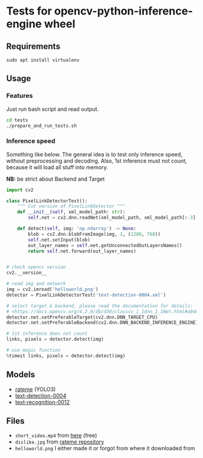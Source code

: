 # Tests for opencv-python-inference-engine wheel

## Requirements

`sudo apt install virtualenv`

## Usage

### Features

Just run bash script and read output.

```bash
cd tests
./prepare_and_run_tests.sh
```

### Inference speed

Something like below. The general idea is to test only inference speed, without preprocessing and decoding.
Also, 1st inference must not count, because it will load all stuff into memory.

**NB:** be strict about Backend and Target

```python
import cv2

class PixelLinkDetectorTest():
    """ Cut version of PixelLinkDetector """
    def __init__(self, xml_model_path: str):
        self.net = cv2.dnn.readNet(xml_model_path, xml_model_path[:-3] + 'bin')

    def detect(self, img: 'np.ndarray') -> None:
        blob = cv2.dnn.blobFromImage(img, 1, (1280, 768))
        self.net.setInput(blob)
        out_layer_names = self.net.getUnconnectedOutLayersNames()
        return self.net.forward(out_layer_names)


# check opencv version
cv2.__version__

# read img and network
img = cv2.imread('helloworld.png')
detector = PixelLinkDetectorTest('text-detection-0004.xml')

# select target & backend, please read the documentation for details:
# <https://docs.opencv.org/4.2.0/db/d30/classcv_1_1dnn_1_1Net.html#a9dddbefbc7f3defbe3eeb5dc3d3483f4>
detector.net.setPreferableTarget(cv2.dnn.DNN_TARGET_CPU)
detector.net.setPreferableBackend(cv2.dnn.DNN_BACKEND_INFERENCE_ENGINE)

# 1st inference does not count
links, pixels = detector.detect(img)

# use magic function
%timeit links, pixels = detector.detect(img)
```


## Models

+ [rateme](https://github.com/heyml/rateme) (YOLO3)
+ [text-detection-0004](https://github.com/opencv/open_model_zoo/blob/master/models/intel/text-detection-0004/description/text-detection-0004.md)
+ [text-recognition-0012](https://github.com/opencv/open_model_zoo/blob/master/models/intel/text-recognition-0012/description/text-recognition-0012.md)

## Files

+ `short_video.mp4` from [here](https://www.pexels.com/video/a-cattails-fluff-floats-in-air-2156021/)  (free)
+ `dislike.jpg` from [rateme repository](https://github.com/heyml/rateme/tree/master/test_imgs)
+ `helloworld.png` I either made it or forgot from where it downloaded from
